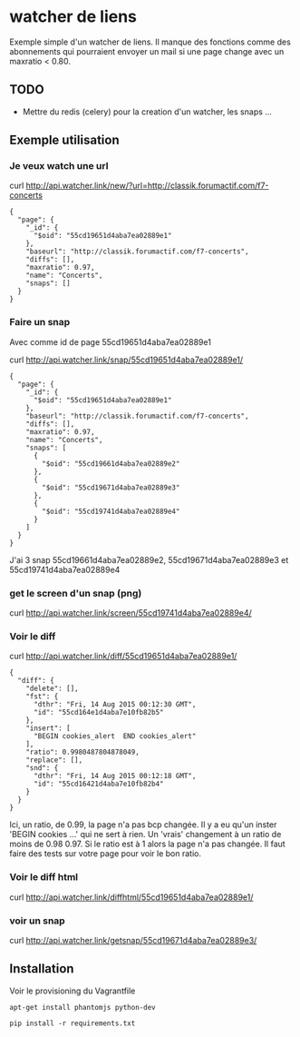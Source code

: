 # watcher de liens

Exemple simple d'un watcher de liens. Il manque des fonctions comme des abonnements 
qui pourraient envoyer un mail si une page change avec un maxratio < 0.80.

## TODO

- Mettre du redis (celery) pour la creation d'un watcher, les snaps ...

## Exemple utilisation

### Je veux watch une url

curl http://api.watcher.link/new/?url=http://classik.forumactif.com/f7-concerts

```
{
  "page": {
    "_id": {
      "$oid": "55cd19651d4aba7ea02889e1"
    }, 
    "baseurl": "http://classik.forumactif.com/f7-concerts", 
    "diffs": [], 
    "maxratio": 0.97, 
    "name": "Concerts", 
    "snaps": []
  }
}
```

### Faire un snap 

Avec comme id de page 55cd19651d4aba7ea02889e1

curl http://api.watcher.link/snap/55cd19651d4aba7ea02889e1/

```
{
  "page": {
    "_id": {
      "$oid": "55cd19651d4aba7ea02889e1"
    }, 
    "baseurl": "http://classik.forumactif.com/f7-concerts", 
    "diffs": [], 
    "maxratio": 0.97, 
    "name": "Concerts", 
    "snaps": [
      {
        "$oid": "55cd19661d4aba7ea02889e2"
      }, 
      {
        "$oid": "55cd19671d4aba7ea02889e3"
      }, 
      {
        "$oid": "55cd19741d4aba7ea02889e4"
      }
    ]
  }
}
```

J'ai 3 snap 55cd19661d4aba7ea02889e2, 55cd19671d4aba7ea02889e3 et 55cd19741d4aba7ea02889e4

### get le screen d'un snap (png)

curl http://api.watcher.link/screen/55cd19741d4aba7ea02889e4/

### Voir le diff

curl http://api.watcher.link/diff/55cd19651d4aba7ea02889e1/

```
{
  "diff": {
    "delete": [], 
    "fst": {
      "dthr": "Fri, 14 Aug 2015 00:12:30 GMT", 
      "id": "55cd164e1d4aba7e10fb82b5"
    }, 
    "insert": [
      "BEGIN cookies_alert  END cookies_alert"
    ], 
    "ratio": 0.9980487804878049, 
    "replace": [], 
    "snd": {
      "dthr": "Fri, 14 Aug 2015 00:12:18 GMT", 
      "id": "55cd16421d4aba7e10fb82b4"
    }
  }
}
```

Ici, un ratio, de 0.99, la page n'a pas bcp changée. Il y a eu qu'un inster 'BEGIN cookies ...' qui ne sert à rien. 
Un 'vrais' changement à un ratio de moins de 0.98 0.97. Si le ratio est à 1 alors la page n'a pas changée.
Il faut faire des tests sur votre page pour voir le bon ratio.

### Voir le diff html

curl http://api.watcher.link/diffhtml/55cd19651d4aba7ea02889e1/

### voir un snap 

curl http://api.watcher.link/getsnap/55cd19671d4aba7ea02889e3/


## Installation

Voir le provisioning du Vagrantfile

```
apt-get install phantomjs python-dev
```

```
pip install -r requirements.txt 
```